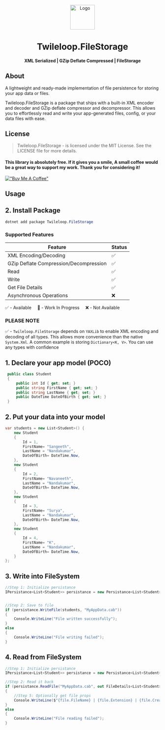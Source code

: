 ﻿<!-- PROJECT LOGO -->
<br />
<div align="center">
  <a href="https://github.com/sangeethnandakumar/Twileloop.FileStorage">
    <img src="https://iili.io/HtlRCjn.png" alt="Logo" width="80" height="80">
  </a>

  <h1 align="center"> Twileloop.FileStorage</h1>
  <h4 align="center"> XML Serialized | GZip Deflate Compressed | FileStorage </h4>
</div>

## About
A lightweight and ready-made implementation of file persistence for storing your app data or files. 

Twileloop.FileStorage is a package that ships with a built-in XML encoder and decoder and GZip deflate compressor and decompressor. This allows you to effortlessly read and write your app-generated files, config, or your data files with ease.

## License
> Twileloop.FileStorage - is licensed under the MIT License. See the LICENSE file for more details.

#### This library is absolutely free. If it gives you a smile, A small coffee would be a great way to support my work. Thank you for considering it!
[!["Buy Me A Coffee"](https://www.buymeacoffee.com/assets/img/custom_images/orange_img.png)](https://www.buymeacoffee.com/sangeethnanda)

## Usage

## 2. Install Package

```powershell
dotnet add package Twileloop.FileStorage
```

### Supported Features

| Feature     | Status 
| ---      | ---
| XML Encoding/Decoding | ✅
| GZip Deflate Compression/Decompression | ✅
| Read | ✅
| Write | ✅
| Get File Details | ✅
| Asynchronous Operations | ❌


✅ - Available &nbsp;&nbsp;&nbsp; 
🚧 - Work In Progress &nbsp;&nbsp;&nbsp; 
❌ - Not Available

### PLEASE NOTE
✅ - `Twileloop.FileStorage` depends on `YAXLib` to enable XML encoding and decoding of all types. This allows more convenience than the native `System.Xml`. A common example is storing `Dictionary<K, V>`. You can use any types with confidence

## 1. Declare your app model (POCO)
```csharp
 public class Student
 {
     public int Id { get; set; }
     public string FirstName { get; set; }
     public string LastName { get; set; }
     public DateTime DateOfBirth { get; set; }
 }
```

## 2. Put your data into your model
```csharp
var students = new List<Student>() {
    new Student
    {
        Id = 1,
        FirstName= "Sangeeth",
        LastName = "Nandakumar",
        DateOfBirth= DateTime.Now,
    },
    new Student
    {
        Id = 2,
        FirstName= "Navaneeth",
        LastName = "Nandakumar",
        DateOfBirth= DateTime.Now,
    },
    new Student
    {
        Id = 3,
        FirstName= "Surya",
        LastName = "Nandakumar",
        DateOfBirth= DateTime.Now,
    },
    new Student
    {
        Id = 4,
        FirstName= "K",
        LastName = "Nandakumar",
        DateOfBirth= DateTime.Now,
    }
};
```

## 3. Write into FileSystem
```csharp
//Step 1: Initialize persistance
IPersistance<List<Student>> persistance = new Persistance<List<Student>>();


//Step 2: Save to file
if (persistance.WriteFile(students, "MyAppData.cab"))
{
    Console.WriteLine("File written successfully");
}
else
{
    Console.WriteLine("File writing failed");
}
```

## 4. Read from FileSystem
```csharp
//Step 1: Initialize persistance
IPersistance<List<Student>> persistance = new Persistance<List<Student>>();

//Step 2: Read it back
if (persistance.ReadFile("MyAppData.cab", out FileDetails<List<Student>> file))
{
    //Step 5: Optionally get file props
    Console.WriteLine($"{file.FileName} | {file.Extension} | {file.CreatedDate} | {file.LastModifiedDate} | {file.FileLocation} | {file.FileSizeBytes}");
}
else
{
    Console.WriteLine("File reading failed");
}
```
